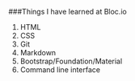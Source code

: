 ###Things I have learned at Bloc.io

1. HTML
2. CSS
3. Git
4. Markdown
5. Bootstrap/Foundation/Material
6. Command line interface

